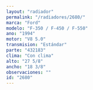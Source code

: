 ```yaml
---
layout: "radiador"
permalink: "/radiadores/2680/"
marca: "Ford"
modelo: "F-350 / F-450 / F-550"
ano: "1994"
motor: "V8 5.0"
transmision: "Estándar"
parte: "432183"
clima: "Con clima"
alto: "27 5/8"
ancho: "18 3/8"
observaciones: ""
id: "2680"
---
```


